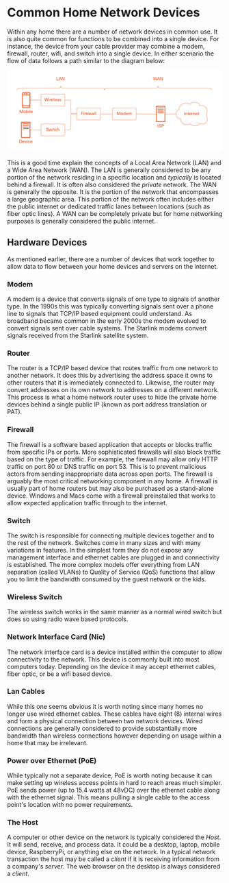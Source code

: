# Common Home Network Devices

Within any home there are a number of network devices in common use. It is also quite common for functions to be combined into a single device. For instance, the device from your cable provider may combine a modem, firewall, router, wifi, and switch into a single device. In either scenario the flow of data follows a path similar to the diagram below:

![Network hardware](media/network-hardware.png)

This is a good time explain the concepts of a Local Area Network (LAN) and a Wide Area Network (WAN). The LAN is generally considered to be any portion of the network residing in a specific location and *typically* is located behind a firewall. It is often also considered the *private* network. The WAN is generally the opposite. It is the portion of the network that encompasses a large geographic area. This portion of the network often includes either the public internet or dedicated traffic lanes between locations (such as fiber optic lines). A WAN can be completely private but for home networking purposes is generally considered the public internet.

## Hardware Devices

As mentioned earlier, there are a number of devices that work together to allow data to flow between your home devices and servers on the internet.

### Modem

A modem is a device that converts signals of one type to signals of another type. In the 1990s this was typically converting signals sent over a phone line to signals that TCP/IP based equipment could understand. As broadband became common in the early 2000s the modem evolved to convert signals sent over cable systems. The Starlink modems convert signals received from the Starlink satellite system.

### Router

The router is a TCP/IP based device that routes traffic from one network to another network. It does this by advertising the address space it owns to other routers that it is immediately connected to. Likewise, the router may convert addresses on its own network to addresses on a different network. This process is what a home network router uses to hide the private home devices behind a single public IP (known as port address translation or PAT).

### Firewall

The firewall is a software based application that accepts or blocks traffic from specific IPs or ports. More sophisticated firewalls will also block traffic based on the type of traffic. For example, the firewall may allow only HTTP traffic on port 80 or DNS traffic on port 53. This is to prevent malicious actors from sending inappropriate data across open ports. The firewall is arguably the most critical networking component in any home. A firewall is usually part of home routers but may also be purchased as a stand-alone device. Windows and Macs come with a firewall preinstalled that works to allow expected application traffic through to the internet.

### Switch

The switch is responsible for connecting multiple devices together and to the rest of the network. Switches come in many sizes and with many variations in features. In the simplest form they do not expose any management interface and ethernet cables are plugged in and connectivity is established. The more complex models offer everything from LAN separation (called VLANs) to Quality of Service (QoS) functions that allow you to limit the bandwidth consumed by the guest network or the kids.

### Wireless Switch

The wireless switch works in the same manner as a normal wired switch but does so using radio wave based protocols. 

### Network Interface Card (Nic)

The network interface card is a device installed within the computer to allow connectivity to the network. This device is commonly built into most computers today. Depending on the device it may accept ethernet cables, fiber optic, or be a wifi based device.

### Lan Cables

While this one seems obvious it is worth noting since many homes no longer use wired ethernet cables. These cables have eight (8) internal wires and form a physical connection between two network devices. Wired connections are generally considered to provide substantially more bandwidth than wireless connections however depending on usage within a home that may be irrelevant.

### Power over Ethernet (PoE)

While typically not a separate device, PoE is worth noting because it can make setting up wireless access points in hard to reach areas much simpler. PoE sends power (up to 15.4 watts at 48vDC) over the ethernet cable along with the ethernet signal. This means pulling a single cable to the access point's location with no power requirements.

### The Host

A computer or other device on the network is typically considered the *Host*. It will send, receive, and process data. It could be a desktop, laptop, mobile device, RaspberryPi, or anything else on the network. In a typical network transaction the host may be called a *client* if it is receiving information from a company's *server*. The web browser on the desktop is always considered a *client*.
